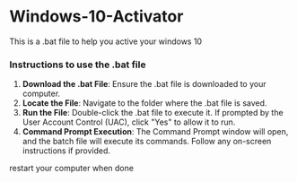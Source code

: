 # Windows-10-Activator
This is a .bat file to help you active your windows 10 

### Instructions to use the .bat file

1. **Download the .bat File**: Ensure the .bat file is downloaded to your computer.
2. **Locate the File**: Navigate to the folder where the .bat file is saved.
3. **Run the File**: Double-click the .bat file to execute it. If prompted by the User Account Control (UAC), click "Yes" to allow it to run.
4. **Command Prompt Execution**: The Command Prompt window will open, and the batch file will execute its commands. Follow any on-screen instructions if provided.

restart your computer when done


